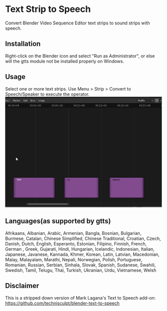 # Text Strip to Speech
Convert Blender Video Sequence Editor text strips to sound strips with speech.

## Installation
Right-click on the Blender icon and select "Run as Administrator", or else will the gtts module not be installed properly on Windows.

## Usage
Select one or more text strips. 
Use Menu > Strip > Convert to Speech/Speaker to execute the operator.
![Gif](text2speech3.gif)

## Languages(as supported by gtts)
Afrikaans, Albanian, Arabic, Armenian, Bangla, Bosnian, Bulgarian, Burmese, Catalan, Chinese Simplified, Chinese Traditional, Croatian, Czech, Danish, Dutch, English, Esperanto, Estonian, Filipino, Finnish, French, German , Greek, Gujarati, Hindi, Hungarian, Icelandic, Indonesian, Italian, Japanese, Javanese, Kannada, Khmer, Korean, Latin, Latvian, Macedonian, Malay, Malayalam, Marathi, Nepali, Norwegian, Polish, Portuguese, Romanian, Russian, Serbian, Sinhala, Slovak, Spanish, Sudanese, Swahili, Swedish, Tamil, Telugu, Thai, Turkish, Ukranian, Urdu, Vietnamese, Welsh

## Disclaimer
This is a stripped down version of Mark Lagana's Text to Speech add-on: https://github.com/technisculpt/blender-text-to-speech

